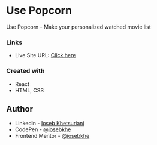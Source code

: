 # Use Popcorn

Use Popcorn - Make your personalized watched movie list

### Links

- Live Site URL: [Click here](https://use-popcorn.vercel.app/)

### Created with

- React
- HTML, CSS

## Author

- Linkedin - [Ioseb Khetsuriani](https://www.linkedin.com/in/ioseb-khetsuriani-1831801b5/)
- CodePen - [@iosebkhe](https://codepen.io/iosebkhe)
- Frontend Mentor - [@iosebkhe](https://www.frontendmentor.io/profile/iosebkhe)
